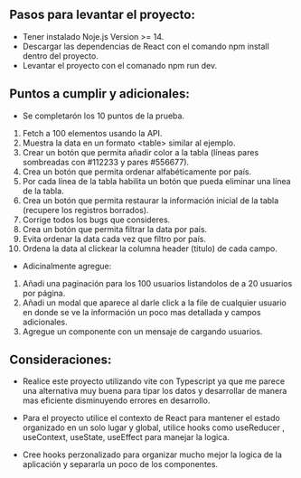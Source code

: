 ## Pasos para levantar el proyecto:

- Tener instalado Noje.js Version >= 14.
- Descargar las dependencias de React con el comando npm install dentro del proyecto.
- Levantar el proyecto con el comanado npm run dev.

## Puntos a cumplir y adicionales:

- Se completarón los 10 puntos de la prueba.

1. Fetch a 100 elementos usando la API.
2. Muestra la data en un formato &lt;table&gt; similar al ejemplo.
3. Crear un botón que permita añadir color a la tabla (líneas pares sombreadas con
   #112233 y pares #556677).
4. Crea un botón que permita ordenar alfabéticamente por país.
5. Por cada línea de la tabla habilita un botón que pueda eliminar una línea de la tabla.
6. Crea un botón que permita restaurar la información inicial de la tabla (recupere los
   registros borrados).
7. Corrige todos los bugs que consideres.
8. Crea un botón que permita filtrar la data por país.
9. Evita ordenar la data cada vez que filtro por país.
10. Ordena la data al clickear la columna header (titulo) de cada campo.

- Adicinalmente agregue:

1. Añadi una paginación para los 100 usuarios listandolos de a 20 usuarios por página.
2. Añadi un modal que aparece al darle click a la file de cualquier usuario en donde se ve la información un poco mas detallada y campos adicionales.
3. Agregue un componente con un mensaje de cargando usuarios.

## Consideraciones:

- Realice este proyecto utilizando vite con Typescript ya que me parece una alternativa muy buena para tipar los datos y desarrollar de manera mas eficiente disminuyendo errores en desarrollo.

- Para el proyecto utilice el contexto de React para mantener el estado organizado en un solo lugar y global, utilice hooks como useReducer , useContext, useState, useEffect para manejar la logica.

- Cree hooks perzonalizado para organizar mucho mejor la logica de la aplicación y separarla un poco de los componentes.
